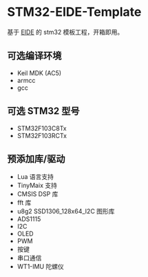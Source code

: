 # STM32-EIDE-Template

基于 [EIDE](https://github.com/github0null/eide) 的 stm32 模板工程，开箱即用。

## 可选编译环境

- Keil MDK (AC5)
- armcc
- gcc

## 可选 STM32 型号

- STM32F103C8Tx
- STM32F103RCTx

## 预添加库/驱动

- Lua 语言支持
- TinyMaix 支持
- CMSIS DSP 库
- fft 库
- u8g2 SSD1306_128x64_I2C 图形库
- ADS1115
- I2C
- OLED
- PWM
- 按键
- 串口通信
- WT1-IMU 陀螺仪